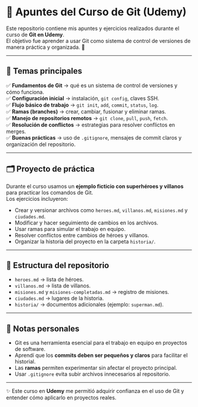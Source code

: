 # 🐙 Apuntes del Curso de Git (Udemy)

Este repositorio contiene mis apuntes y ejercicios realizados durante el curso de **Git en Udemy**.  
El objetivo fue aprender a usar Git como sistema de control de versiones de manera práctica y organizada. 🚀

---

## 🧩 Temas principales

✅ **Fundamentos de Git** → qué es un sistema de control de versiones y cómo funciona.  
✅ **Configuración inicial** → instalación, `git config`, claves SSH.  
✅ **Flujo básico de trabajo** → `git init`, `add`, `commit`, `status`, `log`.  
✅ **Ramas (branches)** → crear, cambiar, fusionar y eliminar ramas.  
✅ **Manejo de repositorios remotos** → `git clone`, `pull`, `push`, `fetch`.  
✅ **Resolución de conflictos** → estrategias para resolver conflictos en merges.  
✅ **Buenas prácticas** → uso de `.gitignore`, mensajes de commit claros y organización del repositorio.  

---

## 🗂️ Proyecto de práctica

Durante el curso usamos un **ejemplo ficticio con superhéroes y villanos** para practicar los comandos de Git.  
Los ejercicios incluyeron:

- Crear y versionar archivos como `heroes.md`, `villanos.md`, `misiones.md` y `ciudades.md`.  
- Modificar y hacer seguimiento de cambios en los archivos.  
- Usar ramas para simular el trabajo en equipo.  
- Resolver conflictos entre cambios de héroes y villanos.  
- Organizar la historia del proyecto en la carpeta `historia/`.  

---

## 📂 Estructura del repositorio

- `heroes.md` → lista de héroes.  
- `villanos.md` → lista de villanos.  
- `misiones.md` y `misiones-completadas.md` → registro de misiones.  
- `ciudades.md` → lugares de la historia.  
- `historia/` → documentos adicionales (ejemplo: `superman.md`).  

---

## 📝 Notas personales

- Git es una herramienta esencial para el trabajo en equipo en proyectos de software.  
- Aprendí que los **commits deben ser pequeños y claros** para facilitar el historial.  
- Las **ramas** permiten experimentar sin afectar el proyecto principal.  
- Usar `.gitignore` evita subir archivos innecesarios al repositorio.  

---

✨ Este curso en **Udemy** me permitió adquirir confianza en el uso de Git y entender cómo aplicarlo en proyectos reales.
